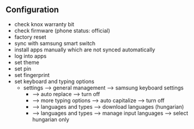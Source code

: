 ## Configuration

- check knox warranty bit
- check firmware (phone status: official)
- factory reset
- sync with samsung smart switch
- install apps manually which are not synced automatically
- log into apps
- set theme
- set pin
- set fingerprint
- set keyboard and typing options
  - settings --> general management --> samsung keyboard settings
    - --> auto replace --> turn off
    - --> more typing options --> auto capitalize --> turn off
    - --> languages and types --> download languages (hungarian)
    - --> languages and types --> manage input languages --> select hungarian only
